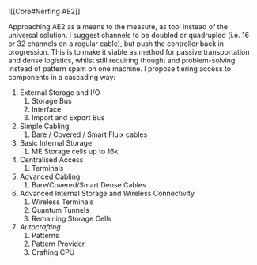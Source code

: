 ![[Core#Nerfing AE2]]

Approaching AE2 as a means to the measure, as tool instead of the universal solution.
I suggest channels to be doubled or quadrupled (i.e. 16 or 32 channels on a regular cable), but push the controller back in progression. 
	This is to make it viable as method for passive transportation and dense logistics, whilst still requiring thought and problem-solving instead of pattern spam on one machine. 
I propose tiering access to components in a cascading way:
1. External Storage and I/O
	1. Storage Bus
	2. Interface
	3. Import and Export Bus
2. Simple Cabling
	1. Bare / Covered / Smart Fluix cables
3.  Basic Internal Storage 
	1. ME Storage cells up to 16k
4. Centralised Access 
	1. Terminals
5. Advanced Cabling 
	1. Bare/Covered/Smart Dense Cables
6. Advanced Internal Storage and Wireless Connectivity
	1. Wireless Terminals
	2. Quantum Tunnels
	3. Remaining Storage Cells
7. *Autocrafting*
	1. Patterns
	2. Pattern Provider
	3. Crafting CPU
	
